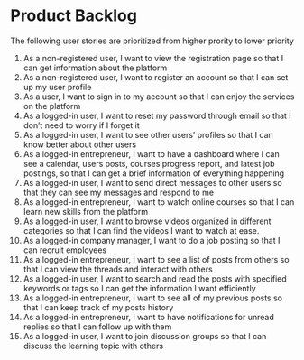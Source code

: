 # Product Backlog
The following user stories are prioritized from higher prority to lower priority
1. As a non-registered user, I want to view the registration page so that I can get information about the platform
2. As a non-registered user, I want to register an account so that I can set up my user profile
3. As a user, I want to sign in to my account so that I can enjoy the services on the platform
4. As a logged-in user, I want to reset my password through email so that I don’t need to worry if I forget it
5. As a logged-in user, I want to see other users’ profiles so that I can know better about other users
6. As a logged-in entrepreneur, I want to have a dashboard where I can see a calendar, users posts, courses progress report, and latest job postings, so that I can get a brief information of everything happening
7. As a logged-in user, I want to send direct messages to other users so that they can see my messages and respond to me
8. As a logged-in entrepreneur, I want to watch online courses so that I can learn new skills from the platform
9. As a logged-in user, I want to browse videos organized in different categories so that I can find the videos I want to watch at ease.
10. As a logged-in company manager, I want to do a job posting so that I can recruit employees
11. As a logged-in entrepreneur, I want to see a list of posts from others so that I can view the threads and interact with others
12. As a logged-in user, I want to search and read the posts with specified keywords or tags so I can get the information I want efficiently
13. As a logged-in entrepreneur, I want to see all of my previous posts so that I can keep track of my posts history
14. As a logged-in entrepreneur, I want to have notifications for unread replies so that I can follow up with them
15. As a logged-in user, I want to join discussion groups so that I can discuss the learning topic with others